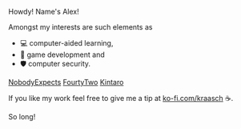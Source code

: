 
Howdy! Name's Alex!

Amongst my interests are such elements as 

 - 💻 computer-aided learning,
 - 🎲 game development and
 - 🛡️ computer security.

[NobodyExpects](./data/spanish-inq_v00.gif 'Spanish Inq.')
[FourtyTwo](./data/whale+petunia_v00.gif 'Whale and Petunia')
[Kintaro](./data/kintaro_v00.gif 'Kintaro Oe')

If you like my work feel free to give me a tip at [ko-fi.com/kraasch](https://ko-fi.com/kraasch) ☕.

So long!
